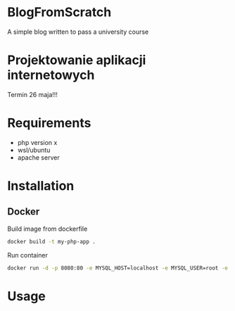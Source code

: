 # BlogFromScratch
A simple blog written to pass a university course

# Projektowanie aplikacji internetowych
Termin 26 maja!!!


# Requirements

- php version x
- wsl/ubuntu
- apache server

# Installation

## Docker

Build image from dockerfile
```bash
docker build -t my-php-app .
```

Run container
```bash
docker run -d -p 8080:80 -e MYSQL_HOST=localhost -e MYSQL_USER=root -e MYSQL_PASSWORD=secret my-php-app
```

# Usage